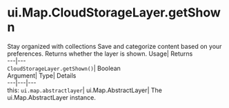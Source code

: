  
#  ui.Map.CloudStorageLayer.getShown 
Stay organized with collections  Save and categorize content based on your preferences. 
Returns whether the layer is shown. Usage| Returns  
---|---  
`CloudStorageLayer.getShown()`| Boolean  
Argument| Type| Details  
---|---|---  
this: `ui.map.abstractlayer`| ui.Map.AbstractLayer| The ui.Map.AbstractLayer instance.  
